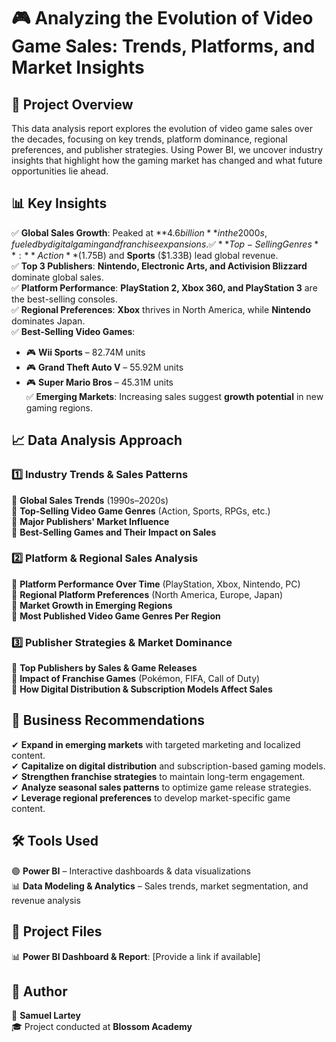 # 🎮 Analyzing the Evolution of Video Game Sales: Trends, Platforms, and Market Insights  

## 📌 Project Overview  
This data analysis report explores the evolution of video game sales over the decades, focusing on key trends, platform dominance, regional preferences, and publisher strategies. Using Power BI, we uncover industry insights that highlight how the gaming market has changed and what future opportunities lie ahead.  

## 📊 Key Insights  

✅ **Global Sales Growth**: Peaked at **$4.6 billion** in the 2000s, fueled by digital gaming and franchise expansions.  
✅ **Top-Selling Genres**: **Action** ($1.75B) and **Sports** ($1.33B) lead global revenue.  
✅ **Top 3 Publishers**: **Nintendo, Electronic Arts, and Activision Blizzard** dominate global sales.  
✅ **Platform Performance**: **PlayStation 2, Xbox 360, and PlayStation 3** are the best-selling consoles.  
✅ **Regional Preferences**: **Xbox** thrives in North America, while **Nintendo** dominates Japan.  
✅ **Best-Selling Video Games**:  
   - 🎮 **Wii Sports** – 82.74M units  
   - 🎮 **Grand Theft Auto V** – 55.92M units  
   - 🎮 **Super Mario Bros** – 45.31M units  
✅ **Emerging Markets**: Increasing sales suggest **growth potential** in new gaming regions.  

## 📈 Data Analysis Approach  

### 1️⃣ Industry Trends & Sales Patterns  
🔹 **Global Sales Trends** (1990s–2020s)  
🔹 **Top-Selling Video Game Genres** (Action, Sports, RPGs, etc.)  
🔹 **Major Publishers' Market Influence**  
🔹 **Best-Selling Games and Their Impact on Sales**  

### 2️⃣ Platform & Regional Sales Analysis  
🔹 **Platform Performance Over Time** (PlayStation, Xbox, Nintendo, PC)  
🔹 **Regional Platform Preferences** (North America, Europe, Japan)  
🔹 **Market Growth in Emerging Regions**  
🔹 **Most Published Video Game Genres Per Region**  

### 3️⃣ Publisher Strategies & Market Dominance  
🔹 **Top Publishers by Sales & Game Releases**  
🔹 **Impact of Franchise Games** (Pokémon, FIFA, Call of Duty)  
🔹 **How Digital Distribution & Subscription Models Affect Sales**  

## 🎯 Business Recommendations  

✔ **Expand in emerging markets** with targeted marketing and localized content.  
✔ **Capitalize on digital distribution** and subscription-based gaming models.  
✔ **Strengthen franchise strategies** to maintain long-term engagement.  
✔ **Analyze seasonal sales patterns** to optimize game release strategies.  
✔ **Leverage regional preferences** to develop market-specific game content.  

## 🛠️ Tools Used  

🟢 **Power BI** – Interactive dashboards & data visualizations  
📊 **Data Modeling & Analytics** – Sales trends, market segmentation, and revenue analysis  

## 📂 Project Files  

📊 **Power BI Dashboard & Report**: [Provide a link if available]  

## 👤 Author  

📌 **Samuel Lartey**  
🎓 Project conducted at **Blossom Academy**  
